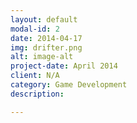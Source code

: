 ```yaml
---
layout: default
modal-id: 2
date: 2014-04-17
img: drifter.png
alt: image-alt
project-date: April 2014
client: N/A
category: Game Development
description: 

---
```


